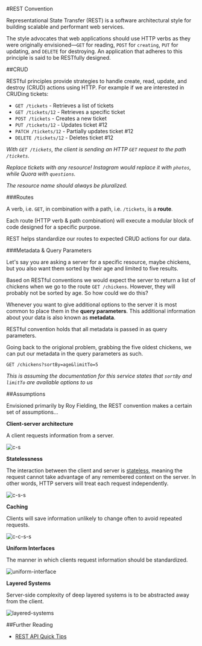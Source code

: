 #REST Convention

Representational State Transfer (REST) is a software architectural style for building scalable and performant web services.

The style advocates that web applications should use HTTP verbs as they were originally envisioned—`GET` for reading, `POST` for `creating`, `PUT` for updating, and `DELETE` for destroying. An application that adheres to this principle is said to be RESTfully designed.

##CRUD

RESTful principles provide strategies to handle create, read, update, and destroy (CRUD) actions using HTTP. For example if we are interested in CRUDing tickets:

* `GET /tickets` - Retrieves a list of tickets
* `GET /tickets/12` - Retrieves a specific ticket
* `POST /tickets` - Creates a new ticket
* `PUT /tickets/12` - Updates ticket #12
* `PATCH /tickets/12` - Partially updates ticket #12
* `DELETE /tickets/12` - Deletes ticket #12

*With `GET /tickets`, the client is sending an HTTP `GET` request to the path `/tickets`.*

*Replace tickets with any resource! Instagram would replace it with `photos`, while Quora with `questions`.*

*The resource name should always be pluralized.*

###Routes

A verb, i.e. `GET`, in combination with a path, i.e. `/tickets`, is a **route**.

Each route (HTTP verb & path combination) will execute a modular block of code designed for a specific purpose.

REST helps standardize our routes to expected CRUD actions for our data.

###Metadata & Query Parameters

Let's say you are asking a server for a specific resource, maybe chickens, but you also want them sorted by their age and limited to five results.

Based on RESTful conventions we would expect the server to return a list of chickens when we go to the route `GET /chickens`. However, they will probably not be sorted by age. So how could we do this?

Whenever you want to give additional options to the server it is most common to place them in the **query parameters**. This additional information about your data is also known as **metadata**.

RESTful convention holds that all metadata is passed in as query parameters.

Going back to the origional problem, grabbing the five oldest chickens, we can put our metadata in the query parameters as such.

```GET /chickens?sortBy=age&limitTo=5```

*This is assuming the documentation for this service states that `sortBy` and `limitTo` are available options to us*

##Assumptions

Envisioned primarily by Roy Fielding, the REST convention makes a certain set of assumptions...

**Client-server architecture**

A client requests information from a server.

![c-s](https://www.ics.uci.edu/~fielding/pubs/dissertation/client_server_style.gif)

**Statelessness**

The interaction between the client and server is [stateless](https://en.wikipedia.org/wiki/Hypertext_Transfer_Protocol#HTTP_session_state), meaning the request cannot take advantage of any remembered context on the server. In other words, HTTP servers will treat each request independently.

![c-s-s](https://www.ics.uci.edu/~fielding/pubs/dissertation/stateless_cs.gif)

**Caching**

Clients will save information unlikely to change often to avoid repeated requests.

![c-c-s-s](https://www.ics.uci.edu/~fielding/pubs/dissertation/ccss_style.gif)

**Uniform Interfaces**

The manner in which clients request information should be standardized.

![uniform-interface](https://www.ics.uci.edu/~fielding/pubs/dissertation/uniform_ccss.gif)

**Layered Systems**

Server-side complexity of deep layered systems is to be abstracted away from the client.

![layered-systems](https://www.ics.uci.edu/~fielding/pubs/dissertation/layered_uccss.gif)


##Further Reading

* [REST API Quick Tips](http://www.restapitutorial.com/lessons/restquicktips.html)

